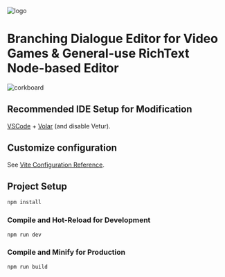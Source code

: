 
![logo](https://github.com/user-attachments/assets/31138336-2e47-4429-8041-d200abed0c06)


# Branching Dialogue Editor for Video Games & General-use RichText Node-based Editor

![corkboard](https://github.com/user-attachments/assets/2841c9d3-e45f-4ed4-bcfa-27806e077201)



## Recommended IDE Setup for Modification

[VSCode](https://code.visualstudio.com/) + [Volar](https://marketplace.visualstudio.com/items?itemName=Vue.volar) (and disable Vetur).

## Customize configuration

See [Vite Configuration Reference](https://vitejs.dev/config/).

## Project Setup

```sh
npm install
```

### Compile and Hot-Reload for Development

```sh
npm run dev
```

### Compile and Minify for Production

```sh
npm run build
```
